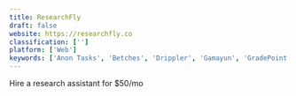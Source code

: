 ```yaml
---
title: ResearchFly
draft: false 
website: https://researchfly.co
classification: ['']
platform: ['Web']
keywords: ['Anon Tasks', 'Betches', 'Drippler', 'Gamayun', 'GradePoint', 'Guaana', 'Hugo.ai', 'Jarvis', 'Large', 'Later Reminders', 'LearningSpaces for Teams', 'OfficeAmp', 'Photomath', 'RaiseMe', 'Startup Stash', 'Tara', 'Three.do', 'Wonder', 'Workday Student', 'Yuzz.it', 'doo', 'mHelpTap']
---
```

Hire a research assistant for $50/mo